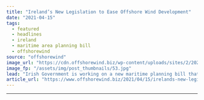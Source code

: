 ```yaml
---
title: "Ireland’s New Legislation to Ease Offshore Wind Development"
date: "2021-04-15"
tags: 
  - featured
  - headlines
  - ireland
  - maritime area planning bill
  - offshorewind
source: "offshorewind"
image_url: "https://cdn.offshorewind.biz/wp-content/uploads/sites/2/2021/02/19103004/Siemens-Gamesa_archive_Anholt.jpg"
image_fp: "/assets/img/post_thumbnails/53.jpg"
lead: "Irish Government is working on a new maritime planning bill that would remove the"
article_url: "https://www.offshorewind.biz/2021/04/15/irelands-new-legislation-to-ease-offshore-wind-development/"
---
```


---
